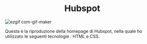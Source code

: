 <h1 align=center>Hubspot</h1>

![ezgif com-gif-maker](https://github.com/davide-bibbo93/htmlcss-hubspot/blob/master/ezgif-6-081ebee055d3.gif)

Questa è la riproduzione della homepage di Hubspot, nella quale ho utilizzato le seguenti tecnologie : HTML e CSS.